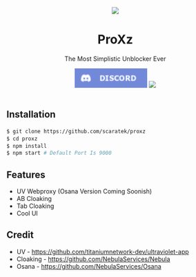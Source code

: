 <div align="center">
<img width="150px" src="https://raw.githubusercontent.com/Scaratek/ProXz/main/Screenshot_2023-02-02_2.02.10_PM-removebg-preview.png">
</div>

<h1 align="center">ProXz</h1>
<div align="center">
  <p>The Most Simplistic Unblocker Ever</p>
<a href="https://discord.gg/JawyTs5zsh"><img height="45px" src="https://raw.githubusercontent.com/Chromium-Workshop/.github/main/profile/Discord-7289DA.png"><img></a>
<a href="https://www.buymeacoffee.com/scarat3k"><img height="45px" src="https://img.buymeacoffee.com/button-api/?text=Buy me a coffee&emoji=☕&slug=scarat3k&button_colour=f5bce0&font_colour=000000&font_family=Cookie&outline_colour=000000&coffee_colour=FFDD00" /></a>
</div>
<br>

## Installation
```bash
$ git clone https://github.com/scaratek/proxz
$ cd proxz
$ npm install
$ npm start # Default Port Is 9000
```

## Features
- UV Webproxy (Osana Version Coming Soonish)
- AB Cloaking
- Tab Cloaking
- Cool UI

## Credit
- UV - https://github.com/titaniumnetwork-dev/ultraviolet-app
- Cloaking - https://github.com/NebulaServices/Nebula
- Osana - https://github.com/NebulaServices/Osana
